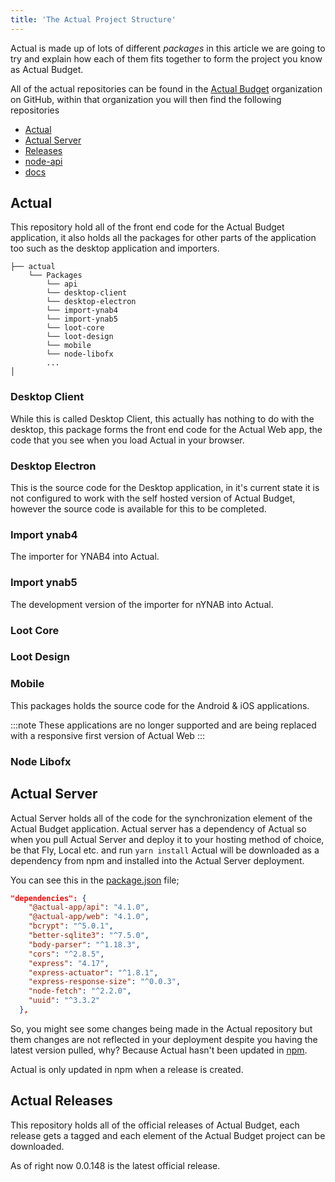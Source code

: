 ```yaml
---
title: 'The Actual Project Structure'
---
```


Actual is made up of lots of different *packages* in this article we are going to try and explain how each of them fits together to form the project you know as Actual Budget.

All of the actual repositories can be found in the [Actual Budget](https://github.com/actualbudget) organization on GitHub, within that organization you will then find the following repositories

* [Actual](https://github.com/actualbudget/actual)
* [Actual Server](https://github.com/actualbudget/actual-server)
* [Releases](https://github.com/actualbudget/releases)
* [node-api](https://github.com/actualbudget/node-api)
* [docs](https://github.com/actualbudget/docs)

## Actual

This repository hold all of the front end code for the Actual Budget application, it also holds all the packages for other parts of the application too such as the desktop application and importers.

```
├── actual
    └── Packages
        └── api
        └── desktop-client
        └── desktop-electron
        └── import-ynab4
        └── import-ynab5
        └── loot-core
        └── loot-design
        └── mobile
        └── node-libofx
        ...
│
```

### Desktop Client

While this is called Desktop Client, this actually has nothing to do with the desktop, this package forms the front end code for the Actual Web app, the code that you see when you load Actual in your browser.

### Desktop Electron

This is the source code for the Desktop application, in it's current state it is not configured to work with the self hosted version of Actual Budget, however the source code is available for this to be completed.

### Import ynab4

The importer for YNAB4 into Actual.

### Import ynab5

The development version of the importer for nYNAB into Actual.

### Loot Core


### Loot Design


### Mobile

This packages holds the source code for the Android & iOS applications.

:::note
These applications are no longer supported and are being replaced with a responsive first version of Actual Web
:::

### Node Libofx

## Actual Server

Actual Server holds all of the code for the synchronization element of the Actual Budget application. Actual server has a dependency of Actual so when you pull Actual Server and deploy it to your hosting method of choice, be that Fly, Local etc. and run `yarn install` Actual will be downloaded as a dependency from npm and installed into the Actual Server deployment. 

You can see this in the [package.json](https://github.com/actualbudget/actual-server/blob/master/package.json) file;

```json
"dependencies": {
    "@actual-app/api": "4.1.0",
    "@actual-app/web": "4.1.0",
    "bcrypt": "^5.0.1",
    "better-sqlite3": "^7.5.0",
    "body-parser": "^1.18.3",
    "cors": "^2.8.5",
    "express": "4.17",
    "express-actuator": "^1.8.1",
    "express-response-size": "^0.0.3",
    "node-fetch": "^2.2.0",
    "uuid": "^3.3.2"
  },
```

So, you might see some changes being made in the Actual repository but them changes are not reflected in your deployment despite you having the latest version pulled, why? Because Actual hasn't been updated in [npm](https://www.npmjs.com/package/@actual-app/web). 

Actual is only updated in npm when a release is created. 

## Actual Releases

This repository holds all of the official releases of Actual Budget, each release gets a tagged and each element of the Actual Budget project can be downloaded.

As of right now 0.0.148 is the latest official release.
